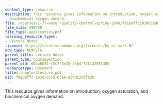 ```yaml
---
content_type: resource
description: This resource gives information on introduction, oxygen saturation, and
  biochemical oxygen demand.
file: /courses/1-77-water-quality-control-spring-2006/f9160ffc103d055d0caee34dc35dfa2b_chapter7lecture.pdf
file_size: 298788
file_type: application/pdf
learning_resource_types:
- Lecture Notes
license: https://creativecommons.org/licenses/by-nc-sa/4.0/
ocw_type: OCWFile
parent_title: Lecture Notes
parent_type: CourseSection
parent_uid: d0ba6d82-f5c7-3e28-34b4-741132881405
resourcetype: Document
title: chapter7lecture.pdf
uid: f9160ffc-103d-055d-0cae-e34dc35dfa2b
---
```

This resource gives information on introduction, oxygen saturation, and biochemical oxygen demand.
